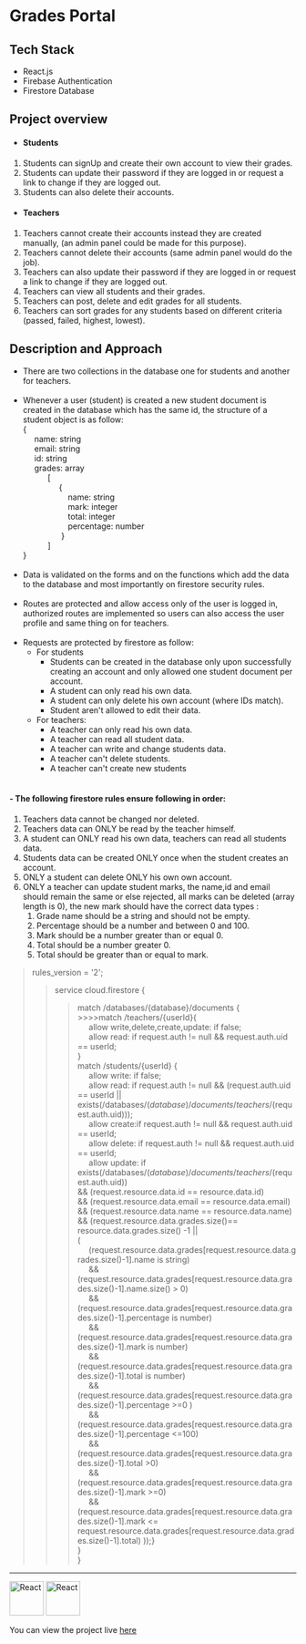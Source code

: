 # Grades Portal  

## Tech Stack
- React.js 
- Firebase Authentication
- Firestore Database

## Project overview

- #### Students 
1. Students can signUp and create their own account to view their grades.
2. Students can update their password if they are logged in or request a link to change if they are logged out.
3. Students can also delete their accounts. 

- #### Teachers
1. Teachers cannot create their accounts instead they are created manually, (an admin panel could be made for this purpose).
2. Teachers cannot delete their accounts (same admin panel would do the job).
3. Teachers can also update their password if they are logged in or request a link to change if they are logged out.
4. Teachers can view all students and their grades.
5. Teachers can post, delete and edit grades for all students.
6. Teachers can sort grades for any students based on different criteria (passed, failed, highest, lowest).

## Description and Approach 

- There are two collections in the database one for students and another for teachers.<br><br>
- Whenever a user (student) is created a new student document is created in the database which has the same id, the structure of a student object is as follow:<br/>
{<br>&nbsp;&nbsp;&nbsp;&nbsp;&nbsp;name: string<br> &nbsp;&nbsp;&nbsp;&nbsp;&nbsp;email: string<br>&nbsp;&nbsp;&nbsp;&nbsp;&nbsp;id: string<br>&nbsp;&nbsp;&nbsp;&nbsp;&nbsp;grades: array<br>&nbsp;&nbsp;&nbsp;&nbsp;&nbsp;&nbsp;&nbsp;&nbsp;&nbsp;&nbsp;&nbsp;[ <br>&nbsp;&nbsp;&nbsp;&nbsp;&nbsp;&nbsp;&nbsp;&nbsp;&nbsp;&nbsp;&nbsp;&nbsp;&nbsp;&nbsp;&nbsp;&nbsp;{ <br>&nbsp;&nbsp;&nbsp;&nbsp;&nbsp;&nbsp;&nbsp;&nbsp;&nbsp;&nbsp;&nbsp;&nbsp;&nbsp;&nbsp;&nbsp;&nbsp;&nbsp;&nbsp;&nbsp;&nbsp;name: string<br>&nbsp;&nbsp;&nbsp;&nbsp;&nbsp;&nbsp;&nbsp;&nbsp;&nbsp;&nbsp;&nbsp;&nbsp;&nbsp;&nbsp;&nbsp;&nbsp;&nbsp;&nbsp;&nbsp;&nbsp;mark: integer<br>&nbsp;&nbsp;&nbsp;&nbsp;&nbsp;&nbsp;&nbsp;&nbsp;&nbsp;&nbsp;&nbsp;&nbsp;&nbsp;&nbsp;&nbsp;&nbsp;&nbsp;&nbsp;&nbsp;&nbsp;total: integer<br>&nbsp;&nbsp;&nbsp;&nbsp;&nbsp;&nbsp;&nbsp;&nbsp;&nbsp;&nbsp;&nbsp;&nbsp;&nbsp;&nbsp;&nbsp;&nbsp;&nbsp;&nbsp;&nbsp;&nbsp;percentage: number<br>&nbsp;&nbsp;&nbsp;&nbsp;&nbsp;&nbsp;&nbsp;&nbsp;&nbsp;&nbsp;&nbsp;&nbsp;&nbsp;&nbsp;&nbsp;&nbsp;&nbsp;}<br>&nbsp;&nbsp;&nbsp;&nbsp;&nbsp;&nbsp;&nbsp;&nbsp;&nbsp;&nbsp;&nbsp;]<br>}<br><br>
- Data is validated on the forms and on the functions which add the data to the database and most importantly on firestore security rules.<br><br>
- Routes are protected and allow access only of the user is logged in, authorized routes are implemented so users can also access the user profile and same thing on for teachers.<br><br>
- Requests are protected by firestore as follow: 
    * For students
        + Students can be created in the database only upon successfully creating an account and only allowed one student document per account.
        + A student can only read his own data.
        + A student can only delete his own account (where IDs match).
        + Student aren't allowed to edit their data.
    * For teachers:
        + A teacher can only read his own data.
        + A teacher can read all student data.
        + A teacher can write and change students data.
        + A teacher can't delete students.
        + A teacher can't create new students
<br><br>
#### - The following firestore rules ensure following in order:
1. Teachers data cannot be changed nor deleted.
2. Teachers data can ONLY be read by the teacher himself.
3. A student can ONLY read his own data, teachers can read all students data.
4. Students data can be created ONLY once when the student creates an account.
5. ONLY a student can delete ONLY his own own account.
6. ONLY a teacher can update student marks, the name,id and email should remain the same or else rejected, all marks can be deleted (array length is 0), the new mark should have the correct data types :
    1. Grade name should be a string and should not be empty.
    2. Percentage should be a number and between 0 and 100.
    3. Mark should be a number greater than or equal 0.
    4. Total should be a number greater 0.
    5. Total should be greater than or equal to mark.
>rules_version = '2';
>> service cloud.firestore {
  >>> match /databases/{database}/documents {<br>
    >>>>match /teachers/{userId}{<br>
    	&nbsp;&nbsp;&nbsp;&nbsp;&nbsp;allow write,delete,create,update: if false;<br>
    	&nbsp;&nbsp;&nbsp;&nbsp;&nbsp;allow read: if request.auth != null && request.auth.uid == userId;<br>
    }<br>
    match /students/{userId} {<br>
    	&nbsp;&nbsp;&nbsp;&nbsp;&nbsp;allow write: if false;<br>
        &nbsp;&nbsp;&nbsp;&nbsp;&nbsp;allow read: if request.auth != null && (request.auth.uid == userId || exists(/databases/$(database)/documents/teachers/$(request.auth.uid)));<br>
        &nbsp;&nbsp;&nbsp;&nbsp;&nbsp;allow create:if request.auth != null && request.auth.uid == userId;<br>
      &nbsp;&nbsp;&nbsp;&nbsp;&nbsp;allow delete: if request.auth != null && request.auth.uid == userId;<br>
      &nbsp;&nbsp;&nbsp;&nbsp;&nbsp;allow update: if exists(/databases/$(database)/documents/teachers/$(request.auth.uid)) 
      <br>&& (request.resource.data.id == resource.data.id)<br>
      && (request.resource.data.email == resource.data.email)<br>
      && (request.resource.data.name == resource.data.name)<br>
      && (request.resource.data.grades.size()== resource.data.grades.size() -1 ||<br>
      (<br>
      &nbsp;&nbsp;&nbsp;&nbsp;&nbsp;(request.resource.data.grades[request.resource.data.grades.size()-1].name is string)<br>
      &nbsp;&nbsp;&nbsp;&nbsp;&nbsp;&& (request.resource.data.grades[request.resource.data.grades.size()-1].name.size() > 0)<br>
      &nbsp;&nbsp;&nbsp;&nbsp;&nbsp;&&(request.resource.data.grades[request.resource.data.grades.size()-1].percentage is number)<br>
      &nbsp;&nbsp;&nbsp;&nbsp;&nbsp;&& (request.resource.data.grades[request.resource.data.grades.size()-1].mark is number)<br>
      &nbsp;&nbsp;&nbsp;&nbsp;&nbsp;&& (request.resource.data.grades[request.resource.data.grades.size()-1].total is number)<br>
      &nbsp;&nbsp;&nbsp;&nbsp;&nbsp;&& (request.resource.data.grades[request.resource.data.grades.size()-1].percentage >=0 )<br>
      &nbsp;&nbsp;&nbsp;&nbsp;&nbsp;&& (request.resource.data.grades[request.resource.data.grades.size()-1].percentage <=100)<br>
      &nbsp;&nbsp;&nbsp;&nbsp;&nbsp;&& (request.resource.data.grades[request.resource.data.grades.size()-1].total >0)<br>
      &nbsp;&nbsp;&nbsp;&nbsp;&nbsp;&& (request.resource.data.grades[request.resource.data.grades.size()-1].mark >=0)<br>
      &nbsp;&nbsp;&nbsp;&nbsp;&nbsp;&& (request.resource.data.grades[request.resource.data.grades.size()-1].mark <= request.resource.data.grades[request.resource.data.grades.size()-1].total)
      ));}<br>
    }<br>
}<br>


---

<div style="display:inline-block;">
	<img  height="60" src="https://user-images.githubusercontent.com/25181517/117448085-96eed600-af3e-11eb-9492-83a3a0fcbfb1.png" alt="React" title="React" />
</div>
<div style="display:inline-block;">
	<img  height="60" src="https://cdn.freebiesupply.com/logos/large/2x/firebase-1-logo-png-transparent.png" alt="React" title="React" />
</div>

You can view the project live [here](https://zaidrasheed.github.io/grades_portal/)